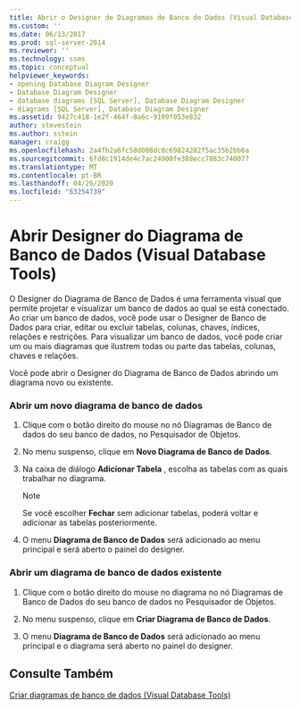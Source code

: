 ```yaml
---
title: Abrir o Designer de Diagramas de Banco de Dados (Visual Database Tools) | Microsoft Docs
ms.custom: ''
ms.date: 06/13/2017
ms.prod: sql-server-2014
ms.reviewer: ''
ms.technology: ssms
ms.topic: conceptual
helpviewer_keywords:
- opening Database Diagram Designer
- Database Diagram Designer
- database diagrams [SQL Server], Database Diagram Designer
- diagrams [SQL Server], Database Diagram Designer
ms.assetid: 9427c418-1e2f-464f-8a6c-9109f053e832
author: stevestein
ms.author: sstein
manager: craigg
ms.openlocfilehash: 2a4fb2a6fc58d008dc0c69824282f5ac35b2bb6a
ms.sourcegitcommit: 6fd8c1914de4c7ac24900fe388ecc7883c740077
ms.translationtype: MT
ms.contentlocale: pt-BR
ms.lasthandoff: 04/26/2020
ms.locfileid: "63254739"
---
```

# <a name="open-database-diagram-designer-visual-database-tools"></a>Abrir Designer do Diagrama de Banco de Dados (Visual Database Tools)
  O Designer do Diagrama de Banco de Dados é uma ferramenta visual que permite projetar e visualizar um banco de dados ao qual se está conectado. Ao criar um banco de dados, você pode usar o Designer de Banco de Dados para criar, editar ou excluir tabelas, colunas, chaves, índices, relações e restrições. Para visualizar um banco de dados, você pode criar um ou mais diagramas que ilustrem todas ou parte das tabelas, colunas, chaves e relações.  
  
 Você pode abrir o Designer do Diagrama de Banco de Dados abrindo um diagrama novo ou existente.  
  
### <a name="open-a-new-database-diagram"></a>Abrir um novo diagrama de banco de dados  
  
1.  Clique com o botão direito do mouse no nó Diagramas de Banco de dados do seu banco de dados, no Pesquisador de Objetos.  
  
2.  No menu suspenso, clique em **Novo Diagrama de Banco de Dados**.  
  
3.  Na caixa de diálogo **Adicionar Tabela** , escolha as tabelas com as quais trabalhar no diagrama.  
  
    > [!NOTE]  
    >  Se você escolher **Fechar** sem adicionar tabelas, poderá voltar e adicionar as tabelas posteriormente.  
  
4.  O menu **Diagrama de Banco de Dados** será adicionado ao menu principal e será aberto o painel do designer.  
  
### <a name="open-an-existing-database-diagram"></a>Abrir um diagrama de banco de dados existente  
  
1.  Clique com o botão direito do mouse no diagrama no nó Diagramas de Banco de Dados do seu banco de dados no Pesquisador de Objetos.  
  
2.  No menu suspenso, clique em **Criar Diagrama de Banco de Dados**.  
  
3.  O menu **Diagrama de Banco de Dados** será adicionado ao menu principal e o diagrama será aberto no painel do designer.  
  
## <a name="see-also"></a>Consulte Também  
 [Criar diagramas de banco de dados &#40;Visual Database Tools&#41;](visual-database-tools.md)  
  
  
